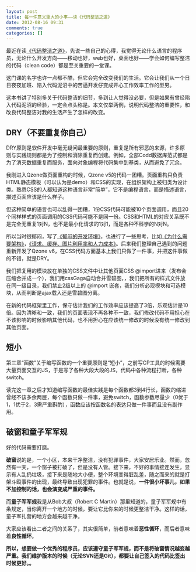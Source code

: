 ```yaml
---
layout: post
title: 每一件意义重大的小事——读《代码整洁之道》
date: 2012-08-16 09:31
comments: true
categories: []
---
```

最近在读<a href="http://union.dangdang.com/transfer.php?sys_id=1&amp;ad_type=10&amp;from=P-298749&amp;backurl=http%3A%2F%2Fproduct.dangdang.com%2Fproduct.aspx%3Fproduct_id%3D20750190">《代码整洁之道》</a>，先说一些自己的心得，我觉得无论什么语言的程序员，无论什么开发方向——移动也好，web也好，桌面也好——学会如何编写整洁的代码（clean code）都是至关重要的一堂课。

这门课的名字也许一点都不酷，但它会完全改变我们的生活。它会让我们从一个日日夜夜加班、陷入代码泥沼中的苦逼开发仔变成开心工作效率工作的型男。

这本书讲了特别多关于代码整洁的细节，多到让人觉得没必要，但是如果有曾经陷入代码泥沼的经验，一定会点头称是。本文仅举两例，说明代码整洁的重要性，和改良代码整洁对我的生活产生了怎样的改变。
<h2>DRY（不要重复你自己）</h2>
DRY原则是软件开发中毫无疑问最重要的原则，重复是所有邪恶的来源，许多原则与实践规则都是为了控制和消除重复而创建。例如，全部Codd数据库范式都是为了消灭数据重复而服务，面向对象编程将代码集中到基类，从而避免了冗余。

我刚进入Qzone做页面重构的时候，Qzone v5的代码一团糟。页面重构只负责HTML静态模板（可以认为是demo）和CSS的实现，在组织架构上被归类为设计类。熟悉CSS的人都知道这种语言非常“简单”，它不是编程语言，而是描述语言，描述页面应该是什么样子。

但这种简单的语言也可以乱得一团糟，1份CSS代码可能被10个页面调用，而且20个同样样式的页面调用的CSS代码可能不是同一份。CSS和HTML的对应关系既不是完全无重复1对N，也不是最小化请求的1对1，而是各种不科学的N对N。

所以当时很郁闷，写了<a href="http://yuguo.us/weblog/fml/">《郁闷的开发环境》</a>，也进行了一些思考，比如<a href="http://yuguo.us/weblog/front-end-ia/">《为什么需要架构》</a>，<a href="http://yuguo.us/weblog/request-cache-image-developer/">《请求、缓存、图片利用率和人力成本》</a>。后来我们整理自己遇到的问题重新开发了Qzone v6，在CSS代码方面基本上我们只做了一件事，并把这件事做的不错，就是DRY。

我们把复用的模块放在单独的CSS文件中让其他页面CSS @import进来（发布会压缩合并成一个），我们用cssGaga自动合并雪碧图，，我们把所有的样式文件放在同一级目录，我们禁止2级以上的 @import 嵌套，我们分析必现模块和可选模块，从而判断是ajax载入还是雪碧图分离。

在新的代码框架里工作，保守估计我们的工作效率应该提高了3倍，乐观估计是10倍。因为清晰和一致，我们的页面表现不再各种不一致，我们修改代码不用担心在不该影响的时候影响其他代码，也不用担心在应该统一修改的时候没有统一修改到其他页面。
<h2>短小</h2>
第三章“函数”关于编写函数的一个重要原则是“短小”，之前写CP工具的时候需要大量页面交互的JS，于是写了各种大段大段的JS，代码中各种流程打断，各种switch。

读完这一章之后才知道编写函数的最佳实践是每个函数都3到4行长，函数的缩进曾经不该多余两层，每个函数只做一件事，避免switch，函数参数尽量少（0优于1，1优于2，3需严重斟酌），函数应该按函数名的表达只做一件事而且没有副作用。
<h2>破窗和童子军军规</h2>
好的代码需要打磨。

<strong>破窗</strong>说的是，一个小区，本来干净整洁，没有犯罪事件，大家安居乐业。然而，忽然有一天，一个窗子被打破了，但是没有人管。接下来，不好的事情接连发生，显示有人乱扔垃圾，接下来是随地大小便，整个环境变得脏乱差，随之而来的就是打架斗殴事件的出现，最终导致出现犯罪的事件。也就是说，<strong>一件<strong>很小</strong>坏事儿，如果不加控制的话，也会演变成严重的事件。</strong>

而<strong>童子军军规</strong>我是从Bob大叔（Robert C Martin）那里知道的，童子军军规中有条规定，当你离开一个地方的时候，要让它比你来的时候更整洁干净。这样的话，童子军扎营的地方会越来越干净。

大家应该看出二者之间的关系了，其实很简单，前者意味着<strong>恶性循环</strong>，而后者意味着<strong>良性循环</strong>。

<strong>所以，想要做一个优秀的程序员，应该遵守童子军军规，而不是将破窗情况越变越严重。我们维护版本的时候（无论SVN还是Git），都要让自己签入的代码比签出时候更好。。</strong>
